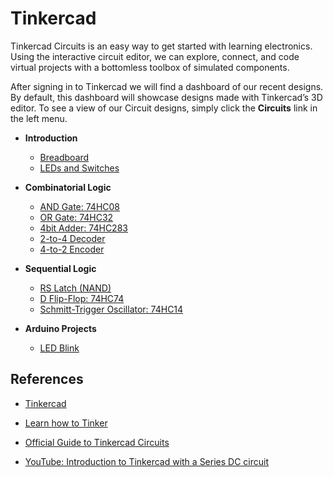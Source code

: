 # Tinkercad

Tinkercad Circuits is an easy way to get started with learning electronics. 
Using the interactive circuit editor, we can explore, connect, and code virtual projects with a bottomless toolbox of simulated components.

After signing in to Tinkercad we will find a dashboard of our recent designs. 
By default, this dashboard will showcase designs made with Tinkercad’s 3D editor. 
To see a view of our Circuit designs, simply click the **Circuits** link in the left menu.

* **Introduction**
    * [Breadboard](https://github.com/teiniker/teiniker-lectures-arduino/tree/main/simulation/introduction/breadboard)
    * [LEDs and Switches](https://github.com/teiniker/teiniker-lectures-arduino/tree/main/simulation/introduction/led-and-switch)

* **Combinatorial Logic**
 
    * [AND Gate: 74HC08](https://github.com/teiniker/teiniker-lectures-arduino/tree/main/simulation/digital/combinatorial-logic/gate-and)
    * [OR Gate: 74HC32](https://github.com/teiniker/teiniker-lectures-arduino/tree/main/simulation/digital/combinatorial-logic/gate-or)
    * [4bit Adder: 74HC283](https://github.com/teiniker/teiniker-lectures-arduino/tree/main/simulation/digital/combinatorial-logic/adder-4bit)
    * [2-to-4 Decoder](https://github.com/teiniker/teiniker-lectures-arduino/tree/main/simulation/digital/combinatorial-logic/decoder)
    * [4-to-2 Encoder](https://github.com/teiniker/teiniker-lectures-arduino/tree/main/simulation/digital/combinatorial-logic/encoder)


* **Sequential Logic**
   * [RS Latch (NAND)](https://github.com/teiniker/teiniker-lectures-arduino/tree/main/simulation/digital/sequential-logic/rs-latch-nand)
   * [D Flip-Flop: 74HC74](https://github.com/teiniker/teiniker-lectures-arduino/tree/main/simulation/digital/sequential-logic/d-flip-flop)
   * [Schmitt-Trigger Oscillator: 74HC14](https://github.com/teiniker/teiniker-lectures-arduino/tree/main/simulation/digital/sequential-logic/schmitt-trigger-oscillator)
   
   
* **Arduino Projects**
    * [LED Blink](https://github.com/teiniker/teiniker-lectures-arduino/tree/main/simulation/arduino/arduino-blink)


## References
* [Tinkercad](https://www.tinkercad.com/)
* [Learn how to Tinker](https://www.tinkercad.com/learn/circuits/learning)
* [Official Guide to Tinkercad Circuits](https://blog.tinkercad.com/official-guide-to-tinkercad-circuits)
 
* [YouTube: Introduction to Tinkercad with a Series DC circuit](https://youtu.be/enoAt9dX4Dk)

